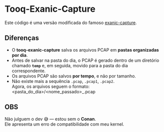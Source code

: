 # Tooq-Exanic-Capture

Este código é uma versão modificada do famoso [exanic-capture](https://github.com/cisco/exanic-software/blob/master/util/exanic-capture.c).

## Diferenças

- O **tooq-exanic-capture** salva os arquivos PCAP em **pastas organizadas por dia**.  
- Antes de salvar na pasta do dia, o PCAP é gerado dentro de um diretório chamado **`temp`** e, em seguida, movido para a pasta do dia correspondente.  
- Os arquivos PCAP são salvos **por tempo**, e não por tamanho.  
- Não existe mais a sequência `.pcap`, `.pcap1`, `.pcap2`.  
  Agora, os arquivos seguem o formato:  <pasta_do_dia>/<nome_passado>_<timestamp>.pcap

## OBS

Não julguem o dev 😅 — estou sem o **Conan**.  
Ele apresenta um erro de compatibilidade com meu kernel.
